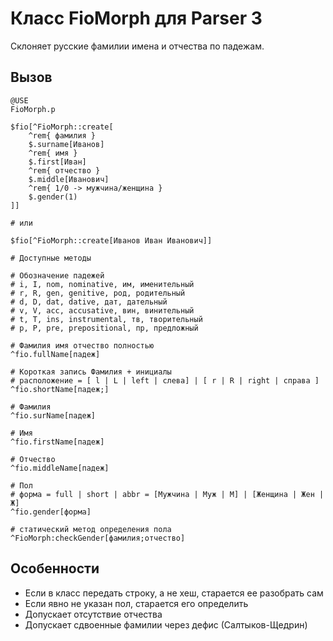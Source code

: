# Класс FioMorph для Parser 3

Склоняет русские фамилии имена и отчества по падежам.

## Вызов

``` parser
@USE
FioMorph.p

$fio[^FioMorph::create[
	^rem{ фамилия }
	$.surname[Иванов]
	^rem{ имя }
	$.first[Иван]
	^rem{ отчество }
	$.middle[Иванович]
	^rem{ 1/0 -> мужчина/женщина }
	$.gender(1)
]]

# или

$fio[^FioMorph::create[Иванов Иван Иванович]]

# Доступные методы

# Обозначение падежей
# i, I, nom, nominative, им, именительный
# r, R, gen, genitive, род, родительный
# d, D, dat, dative, дат, дательный
# v, V, acc, accusative, вин, винительный
# t, T, ins, instrumental, тв, творительный
# p, P, pre, prepositional, пр, предложный

# Фамилия имя отчество полностью
^fio.fullName[падеж]

# Короткая запись Фамилия + инициалы
# расположение = [ l | L | left | слева] | [ r | R | right | справа ]
^fio.shortName[падеж;]

# Фамилия
^fio.surName[падеж]

# Имя
^fio.firstName[падеж]

# Отчество 
^fio.middleName[падеж]

# Пол
# форма = full | short | abbr = [Мужчина | Муж | М] | [Женщина | Жен | Ж]
^fio.gender[форма]

# статический метод определения пола
^FioMorph:checkGender[фамилия;отчество]
```

## Особенности

* Если в класс передать строку, а не хеш, старается ее разобрать сам
* Если явно не указан пол, старается его определить
* Допускает отсутствие отчества
* Допускает сдвоенные фамилии через дефис (Салтыков-Щедрин)
